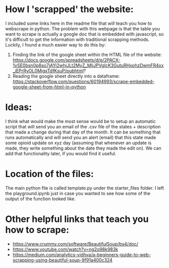 # How I 'scrapped' the website:

I included some links here in the readme file that will teach you how to webscrape in python. The problem with this webpage is that the table you want to scrape is actually a google doc that is embedded with javascript, so it's difficult to get the information with traditional scrapping methods. Luckily, I found a much easier way to do this by:

1. Finding the link of the google sheet within the HTML file of the website: https://docs.google.com/spreadsheets/d/e/2PACX-1vSE0bsn0p8so7jAYi2whjJLt2MyZ_MljJPVgIcK3GutuRHxohzDwmFR4xx_iEPrRyOL0MigxTdfKsuP/pubhtml?
2. Reading the google sheet directly into a dataframe: https://stackoverflow.com/questions/60194993/scrape-embedded-google-sheet-from-html-in-python 

# Ideas:
I think what would make the most sense would be to setup an automatic script that will send you an email of the .csv file of the states + description that made a change during that day of the month. It can be something that runs automatically and will send you an alert (email) that this state made some opioid update on xyz day (assuming that whenever an update is made, they write something about the date they made the edit on). We can add that functionality later, if you would find it useful.  

# Location of the files:
The main python file is called template.py under the starter_files folder. I left the playground.ipynb just in case you wanted to see how some of the output of the function looked like. 

# Other helpful links that teach you how to scrape:
- https://www.crummy.com/software/BeautifulSoup/bs4/doc/
- https://www.youtube.com/watch?v=ng2o98k983k
- https://medium.com/analytics-vidhya/a-beginners-guide-to-web-scrapping-using-beautiful-soup-9f91a400c324
